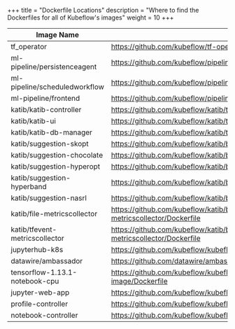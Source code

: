 +++
title = "Dockerfile Locations"
description = "Where to find the Dockerfiles for all of Kubeflow's images"
weight = 10
+++

| Image Name        | Dockerfile Location |
| ------------- |---------------|
| tf_operator      | <https://github.com/kubeflow/tf-operator/tree/master/build/images/tf_operator> |
| ml-pipeline/persistenceagent      | <https://github.com/kubeflow/pipelines/tree/master/backend> |
| ml-pipeline/scheduledworkflow | <https://github.com/kubeflow/pipelines/tree/master/backend> |
| ml-pipeline/frontend | <https://github.com/kubeflow/pipelines/blob/master/frontend/Dockerfile> |
| katib/katib-controller    | <https://github.com/kubeflow/katib/tree/master/cmd/katib-controller/v1alpha3/Dockerfile> |
| katib/katib-ui    | <https://github.com/kubeflow/katib/tree/master/cmd/ui/v1alpha3/Dockerfile> |
| katib/katib-db-manager |     <https://github.com/kubeflow/katib/tree/master/cmd/db-manager/v1alpha3/Dockerfile> |
| katib/suggestion-skopt | <https://github.com/kubeflow/katib/blob/master/cmd/suggestion/skopt/v1alpha3/Dockerfile> |
| katib/suggestion-chocolate |    <https://github.com/kubeflow/katib/blob/master/cmd/suggestion/chocolate/v1alpha3/Dockerfile> |
| katib/suggestion-hyperopt |    <https://github.com/kubeflow/katib/blob/master/cmd/suggestion/hyperopt/v1alpha3/Dockerfile> |
| katib/suggestion-hyperband |     <https://github.com/kubeflow/katib/blob/master/cmd/suggestion/hyperband/v1alpha3/Dockerfile> |
| katib/suggestion-nasrl |    <https://github.com/kubeflow/katib/blob/master/cmd/suggestion/nasrl/v1alpha3/Dockerfile> |
| katib/file-metricscollector |    <https://github.com/kubeflow/katib/blob/master/cmd/metricscollector/v1alpha3/file-metricscollector/Dockerfile> |
| katib/tfevent-metricscollector |    <https://github.com/kubeflow/katib/blob/master/cmd/metricscollector/v1alpha3/tfevent-metricscollector/Dockerfile> |
| jupyterhub-k8s |    <https://github.com/kubeflow/kubeflow/blob/master/components/jupyterhub/docker/Dockerfile> |
| datawire/ambassador    | <https://github.com/datawire/ambassador/blob/master/Dockerfile> |
| tensorflow-1.13.1-notebook-cpu |    <https://github.com/kubeflow/kubeflow/blob/master/components/tensorflow-notebook-image/Dockerfile> |
|jupyter-web-app |    <https://github.com/kubeflow/kubeflow/blob/master/components/jupyter-web-app/Dockerfile> |
| profile-controller    | <https://github.com/kubeflow/kubeflow/tree/master/components/profile-controller> |
| notebook-controller |    <https://github.com/kubeflow/kubeflow/tree/master/components/notebook-controller> |
